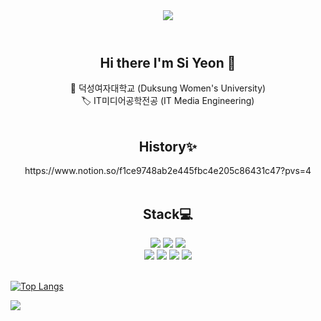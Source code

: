 <header>
  <img src="https://capsule-render.vercel.app/api?type=waving&color=9999FF&height=150&section=header"/>
</header>

 <h2 align="center">Hi there I'm Si Yeon 👋</h2>
<p align="center">
🏫 덕성여자대학교 (Duksung Women's University) <br>
🏷️ IT미디어공학전공 (IT Media Engineering) <br><br>
</p>

  

  <h2 align="center">History✨</h2>
<p align="center">
https://www.notion.so/f1ce9748ab2e445fbc4e205c86431c47?pvs=4 <br><br>
</p>

<div align="center">
  <h2>Stack💻</h2>
    <p>
    <img src="https://img.shields.io/badge/Pyhon-3776AB?style=flat-square&logo=Python&logoColor=white"/>
    <img src="https://img.shields.io/badge/Java-00599C?style=flat-square&logo=Java&logoColor=white"/>
    <img src="https://img.shields.io/badge/Figma-F24E1E?style=flat-square&logo=Figma&logoColor=white"/><br>
    <img src="https://img.shields.io/badge/Kotlin-7F52FF?style=flat-square&logo=Kotlin&logoColor=white"/>
    <img src="https://img.shields.io/badge/HTML5-E34F26?style=flat-square&logo=HTML5&logoColor=white"/>
    <img src="https://img.shields.io/badge/CSS3-1572B6?style=flat-square&logo=CSS3&logoColor=white"/>
    <img src="https://img.shields.io/badge/JavaScript-F7DF1E?style=flat-square&logo=JavaScript5&logoColor=white"/> <br><br>
    </p>
</div>

[![Top Langs](https://github-readme-stats.vercel.app/api/top-langs/?username=siyeon9302)](https://github.com/anuraghazra/github-readme-stats)

<img src="https://capsule-render.vercel.app/api?type=waving&color=9999FF&height=150&section=footer" align="center"/>


<!--<img src="https://img.shields.io/badge/Node.js-339933?style=flat-square&logo=Node.js5&logoColor=white"/>
<img src="https://img.shields.io/badge/Spring-6DB33F?style=flat-square&logo=Spring5&logoColor=white"/> 
  <img src="https://img.shields.io/badge/Jupyter-F37626?style=flat-square&logo=Jupyther&logoColor=white"/>-->

